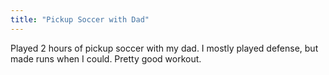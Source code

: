 ```yaml
---
title: "Pickup Soccer with Dad"
---
```


Played 2 hours of pickup soccer with my dad. I mostly played defense, but made runs when I could. Pretty good workout.
